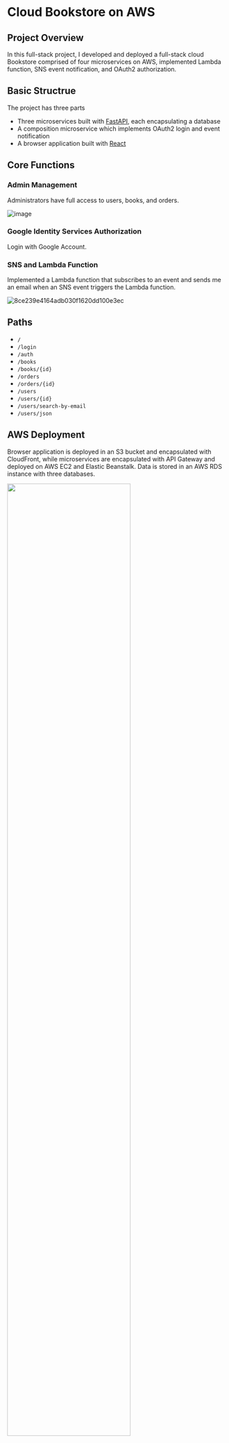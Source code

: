 # Cloud Bookstore on AWS

## Project Overview

In this full-stack project, I developed and deployed a full-stack cloud Bookstore comprised of four microservices on AWS, implemented Lambda function, SNS event notification, and OAuth2 authorization.

## Basic Structrue

The project has three parts

- Three microservices built with [FastAPI](https://fastapi.tiangolo.com/), each encapsulating a database
- A composition microservice which implements OAuth2 login and event notification
- A browser application built with [React](https://reactjs.org/)

## Core Functions

### Admin Management

Administrators have full access to users, books, and orders.

![image](https://user-images.githubusercontent.com/93358121/209990779-499de1cf-4086-48dc-aff2-08ac1ef8931f.png)

### Google Identity Services Authorization

Login with Google Account.

### SNS and Lambda Function

Implemented a Lambda function that subscribes to an event and sends me an email when an SNS event triggers the Lambda function.

![8ce239e4164adb030f1620dd100e3ec](https://user-images.githubusercontent.com/93358121/209993309-bec301c5-6add-40f5-9eb1-5fe37ee5c52e.jpg)

## Paths

- ```/```
- ```/login```
- ```/auth```
- ```/books```
- ```/books/{id}```
- ```/orders```
- ```/orders/{id}```
- ```/users```
- ```/users/{id}```
- ```/users/search-by-email```
- ```/users/json```

## AWS Deployment

Browser application is deployed in an S3 bucket and encapsulated with CloudFront, while microservices are encapsulated with API Gateway and deployed on AWS EC2 and Elastic Beanstalk. Data is stored in an AWS RDS instance with three databases.

<img src="https://user-images.githubusercontent.com/93358121/209991405-e6bc4b83-0259-4302-be9a-6591c2cea1cd.png" width=75% height=75%>
